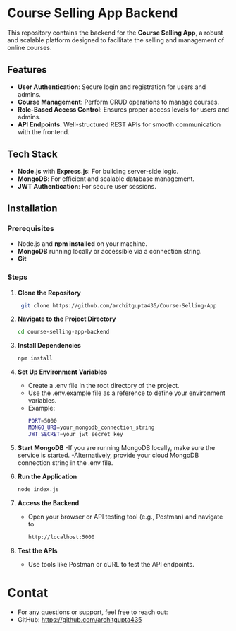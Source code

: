 # Course Selling App Backend  

This repository contains the backend for the **Course Selling App**, a robust and scalable platform designed to facilitate the selling and management of online courses.  

## Features  
- **User Authentication**: Secure login and registration for users and admins.  
- **Course Management**: Perform CRUD operations to manage courses.  
- **Role-Based Access Control**: Ensures proper access levels for users and admins.  
- **API Endpoints**: Well-structured REST APIs for smooth communication with the frontend.  

## Tech Stack  
- **Node.js** with **Express.js**: For building server-side logic.  
- **MongoDB**: For efficient and scalable database management.  
- **JWT Authentication**: For secure user sessions.  

## Installation  

### Prerequisites  
- Node.js and **npm installed** on your machine.  
- **MongoDB** running locally or accessible via a connection string.
- **Git** 

### Steps  
1. **Clone the Repository**  
   ```bash
    git clone https://github.com/architgupta435/Course-Selling-App
   
2. **Navigate to the Project Directory**
   ```bash
   cd course-selling-app-backend  

3. **Install Dependencies**
   ```bash
   npm install

4. **Set Up Environment Variables**
   - Create a .env file in the root directory of the project.
   - Use the .env.example file as a reference to define your environment variables.
   - Example:
     ```bash
     PORT=5000
     MONGO_URI=your_mongodb_connection_string 
     JWT_SECRET=your_jwt_secret_key

5. **Start MongoDB**
   -If you are running MongoDB locally, make sure the service is started.
   -Alternatively, provide your cloud MongoDB connection string in the .env file.

6. **Run the Application**
   ```bash
   node index.js

7. **Access the Backend**
   - Open your browser or API testing tool (e.g., Postman) and navigate to
     ```bash
     http://localhost:5000
8. **Test the APIs**
   - Use tools like Postman or cURL to test the API endpoints.

# Contat
- For any questions or support, feel free to reach out:
- GitHub: https://github.com/architgupta435
